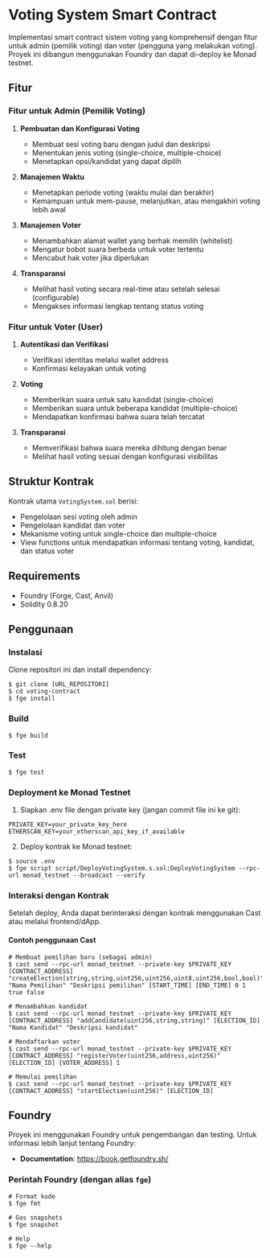 # Voting System Smart Contract

Implementasi smart contract sistem voting yang komprehensif dengan fitur untuk admin (pemilik voting) dan voter (pengguna yang melakukan voting). Proyek ini dibangun menggunakan Foundry dan dapat di-deploy ke Monad testnet.

## Fitur

### Fitur untuk Admin (Pemilik Voting)

1. **Pembuatan dan Konfigurasi Voting**
   - Membuat sesi voting baru dengan judul dan deskripsi
   - Menentukan jenis voting (single-choice, multiple-choice)
   - Menetapkan opsi/kandidat yang dapat dipilih

2. **Manajemen Waktu**
   - Menetapkan periode voting (waktu mulai dan berakhir)
   - Kemampuan untuk mem-pause, melanjutkan, atau mengakhiri voting lebih awal

3. **Manajemen Voter**
   - Menambahkan alamat wallet yang berhak memilih (whitelist)
   - Mengatur bobot suara berbeda untuk voter tertentu
   - Mencabut hak voter jika diperlukan

4. **Transparansi**
   - Melihat hasil voting secara real-time atau setelah selesai (configurable)
   - Mengakses informasi lengkap tentang status voting

### Fitur untuk Voter (User)

1. **Autentikasi dan Verifikasi**
   - Verifikasi identitas melalui wallet address
   - Konfirmasi kelayakan untuk voting

2. **Voting**
   - Memberikan suara untuk satu kandidat (single-choice)
   - Memberikan suara untuk beberapa kandidat (multiple-choice)
   - Mendapatkan konfirmasi bahwa suara telah tercatat

3. **Transparansi**
   - Memverifikasi bahwa suara mereka dihitung dengan benar
   - Melihat hasil voting sesuai dengan konfigurasi visibilitas

## Struktur Kontrak

Kontrak utama `VotingSystem.sol` berisi:

- Pengelolaan sesi voting oleh admin
- Pengelolaan kandidat dan voter
- Mekanisme voting untuk single-choice dan multiple-choice
- View functions untuk mendapatkan informasi tentang voting, kandidat, dan status voter

## Requirements

- Foundry (Forge, Cast, Anvil)
- Solidity 0.8.20

## Penggunaan

### Instalasi

Clone repositori ini dan install dependency:

```shell
$ git clone [URL_REPOSITORI]
$ cd voting-contract
$ fge install
```

### Build

```shell
$ fge build
```

### Test

```shell
$ fge test
```

### Deployment ke Monad Testnet

1. Siapkan .env file dengan private key (jangan commit file ini ke git):

```
PRIVATE_KEY=your_private_key_here
ETHERSCAN_KEY=your_etherscan_api_key_if_available
```

2. Deploy kontrak ke Monad testnet:

```shell
$ source .env
$ fge script script/DeployVotingSystem.s.sol:DeployVotingSystem --rpc-url monad_testnet --broadcast --verify
```

### Interaksi dengan Kontrak

Setelah deploy, Anda dapat berinteraksi dengan kontrak menggunakan Cast atau melalui frontend/dApp.

#### Contoh penggunaan Cast

```shell
# Membuat pemilihan baru (sebagai admin)
$ cast send --rpc-url monad_testnet --private-key $PRIVATE_KEY [CONTRACT_ADDRESS] "createElection(string,string,uint256,uint256,uint8,uint256,bool,bool)" "Nama Pemilihan" "Deskripsi pemilihan" [START_TIME] [END_TIME] 0 1 true false

# Menambahkan kandidat
$ cast send --rpc-url monad_testnet --private-key $PRIVATE_KEY [CONTRACT_ADDRESS] "addCandidate(uint256,string,string)" [ELECTION_ID] "Nama Kandidat" "Deskripsi kandidat"

# Mendaftarkan voter
$ cast send --rpc-url monad_testnet --private-key $PRIVATE_KEY [CONTRACT_ADDRESS] "registerVoter(uint256,address,uint256)" [ELECTION_ID] [VOTER_ADDRESS] 1

# Memulai pemilihan
$ cast send --rpc-url monad_testnet --private-key $PRIVATE_KEY [CONTRACT_ADDRESS] "startElection(uint256)" [ELECTION_ID]
```

## Foundry

Proyek ini menggunakan Foundry untuk pengembangan dan testing. Untuk informasi lebih lanjut tentang Foundry:

- **Documentation**: https://book.getfoundry.sh/

### Perintah Foundry (dengan alias `fge`)

```shell
# Format kode
$ fge fmt

# Gas snapshots
$ fge snapshot

# Help
$ fge --help
```
